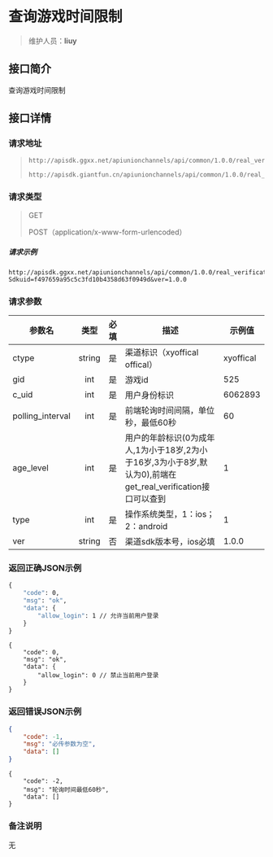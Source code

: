 # 查询游戏时间限制

>维护人员：**liuy**  
>

## 接口简介
查询游戏时间限制

## 接口详情

### 请求地址
> ```url
> http://apisdk.ggxx.net/apiunionchannels/api/common/1.0.0/real_verification/sdk/get_play_time_limit.php
> ```
>
> ```
> http://apisdk.giantfun.cn/apiunionchannels/api/common/1.0.0/real_verification/sdk/get_play_time_limit.php
> ```
### 请求类型

> GET
>
> POST（application/x-www-form-urlencoded）

##### 请求示例
```url
http://apisdk.ggxx.net/apiunionchannels/api/common/1.0.0/real_verification/sdk/get_play_time_limit.php?Sdkuid=f497659a95c5c3fd10b4358d63f0949d&ver=1.0.0
```
### 请求参数
| 参数名 | 类型 | 必填 | 描述 | 示例值 |
| --- | :---: | :---: | --- | --- |
| ctype | string |  是  | 渠道标识（xyoffical  offical） | xyoffical |
| gid    |  int   |  是  | 游戏id       | 525       |
| c_uid  |  int   |  是  | 用户身份标识 | 6062893 |
| polling_interval | int | 是 | 前端轮询时间间隔，单位秒，最低60秒 | 60 |
| age_level | int | 是 | 用户的年龄标识(0为成年人,1为小于18岁,2为小于16岁,3为小于8岁,默认为0),前端在get_real_verification接口可以查到 | 1 |
| type | int | 是 | 操作系统类型，1：ios； 2：android | 1 |
| ver | string | 否 | 渠道sdk版本号，ios必填 | 1.0.0 |
### 返回正确JSON示例
```json1.1
{
    "code": 0,
    "msg": "ok",
    "data": {
        "allow_login": 1 // 允许当前用户登录
    }
}
```


```
{
    "code": 0,
    "msg": "ok",
    "data": {
        "allow_login": 0 // 禁止当前用户登录
    }
}
```



### 返回错误JSON示例

```json
{
    "code": -1,
    "msg": "必传参数为空",
    "data": []
}
```

```
{
    "code": -2,
    "msg": "轮询时间最低60秒",
    "data": []
}
```



### 备注说明

无
